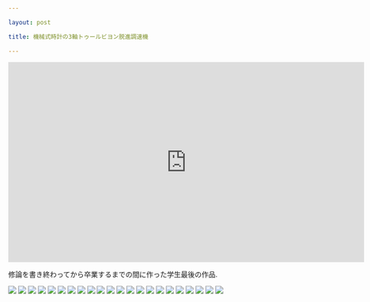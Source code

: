 ```yaml
---

layout: post

title: 機械式時計の3軸トゥールビヨン脱進調速機

---
```


<iframe width="720" height="405" src="https://www.youtube.com/embed/2UgkJdyfsDs" frameborder="0" allowfullscreen></iframe>

修論を書き終わってから卒業するまでの間に作った学生最後の作品.  

<img src="https://gakuseishitsu.github.io/images/escapement3/3t1.jpg">
<img src="https://gakuseishitsu.github.io/images/escapement3/3t2.jpg">
<img src="https://gakuseishitsu.github.io/images/escapement3/3t3.jpg">
<img src="https://gakuseishitsu.github.io/images/escapement3/3t4.jpg">
<img src="https://gakuseishitsu.github.io/images/escapement3/3t5.jpg">
<img src="https://gakuseishitsu.github.io/images/escapement3/3t6.jpg">
<img src="https://gakuseishitsu.github.io/images/escapement3/3t7.jpg">
<img src="https://gakuseishitsu.github.io/images/escapement3/3t8.jpg">
<img src="https://gakuseishitsu.github.io/images/escapement3/3t9.jpg">
<img src="https://gakuseishitsu.github.io/images/escapement3/3t10.jpg">
<img src="https://gakuseishitsu.github.io/images/escapement3/3t11.jpg">
<img src="https://gakuseishitsu.github.io/images/escapement3/3t12.jpg">
<img src="https://gakuseishitsu.github.io/images/escapement3/3t13.jpg">
<img src="https://gakuseishitsu.github.io/images/escapement3/3t14.jpg">
<img src="https://gakuseishitsu.github.io/images/escapement3/3t15.jpg">
<img src="https://gakuseishitsu.github.io/images/escapement3/3t16.jpg">
<img src="https://gakuseishitsu.github.io/images/escapement3/3t17.jpg">
<img src="https://gakuseishitsu.github.io/images/escapement3/3t18.jpg">
<img src="https://gakuseishitsu.github.io/images/escapement3/3t19.jpg">
<img src="https://gakuseishitsu.github.io/images/escapement3/3t20.jpg">
<img src="https://gakuseishitsu.github.io/images/escapement3/3t21.jpg">
<img src="https://gakuseishitsu.github.io/images/escapement3/3t22.jpg">